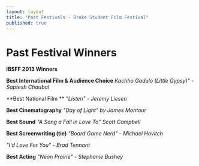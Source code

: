 ```yaml
---
layout: layout
title: "Past Festivals - Broke Student Film Festival"
published: true
---
```


# Past Festival Winners

**IBSFF 2013 Winners**


**Best International Film & Audience Choice**
_Kachho Gadulo (Little Gypsy)" - Saptesh Chaubal_




**Best National Film **
_"Listen" - Jeremy Liesen_





**Best Cinematography**
_"Day of Light" by James Montour_




**Best Sound**
_"A Song a Fall in Love To" Scott Campbell_




**Best Screenwriting (tie)**
_"Board Game Nerd" - Michael Hovitch_

_"I'd Love For You" - Brad Tennant_



**Best Acting**
_"Neon Prairie" - Stephanie Bushey_